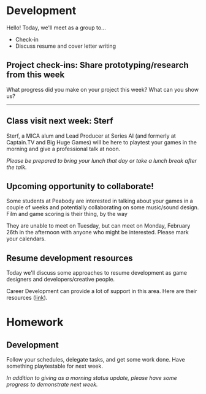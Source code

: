 # Development
Hello! Today, we'll meet as a group to...
- Check-in
- Discuss resume and cover letter writing

## Project check-ins: Share prototyping/research from this week
What progress did you make on your project this week? What can you show us?

---

## Class visit next week: Sterf
Sterf, a MICA alum and Lead Producer at Series AI (and formerly at Captain.TV and Big Huge Games) will be here to playtest your games in the morning and give a professional talk at noon.

_Please be prepared to bring your lunch that day or take a lunch break after the talk._

## Upcoming opportunity to collaborate!
Some students at Peabody are interested in talking about your games in a couple of weeks and potentially collaborating on some music/sound design. Film and game scoring is their thing, by the way

They are unable to meet on Tuesday, but can meet on Monday, February 26th in the afternoon with anyone who might be interested. Please mark your calendars.



## Resume development resources
Today we'll discuss some approaches to resume development as game designers and developers/creative people.

Career Development can provide a lot of support in this area. Here are their resources ([link](https://www.mica.edu/career-development/career-resources/)).

# Homework

## Development

Follow your schedules, delegate tasks, and get some work done. Have something playtestable for next week.

_In addition to giving as a morning status update, please have some progress to demonstrate next week._


